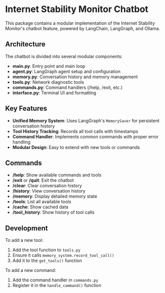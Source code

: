 # Internet Stability Monitor Chatbot

This package contains a modular implementation of the Internet Stability Monitor's chatbot feature, powered by LangChain, LangGraph, and Ollama.

## Architecture

The chatbot is divided into several modular components:

- **main.py**: Entry point and main loop
- **agent.py**: LangGraph agent setup and configuration
- **memory.py**: Conversation history and memory management
- **tools.py**: Network diagnostic tools
- **commands.py**: Command handlers (/help, /exit, etc.)
- **interface.py**: Terminal UI and formatting

## Key Features

- **Unified Memory System**: Uses LangGraph's `MemorySaver` for persistent conversation history
- **Tool History Tracking**: Records all tool calls with timestamps
- **Command Handler**: Implements common commands with proper error handling
- **Modular Design**: Easy to extend with new tools or commands

## Commands

- **/help**: Show available commands and tools
- **/exit** or **/quit**: Exit the chatbot
- **/clear**: Clear conversation history
- **/history**: View conversation history 
- **/memory**: Display detailed memory state
- **/tools**: List all available tools
- **/cache**: Show cached data
- **/tool_history**: Show history of tool calls

## Development

To add a new tool:

1. Add the tool function to `tools.py`
2. Ensure it calls `memory_system.record_tool_call()` 
3. Add it to the `get_tools()` function

To add a new command:

1. Add the command handler in `commands.py`
2. Register it in the `handle_command()` function